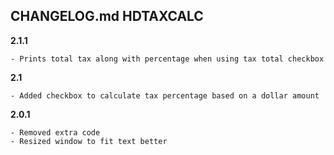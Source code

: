 ## CHANGELOG.md HDTAXCALC

**2.1.1**

    - Prints total tax along with percentage when using tax total checkbox

**2.1**

    - Added checkbox to calculate tax percentage based on a dollar amount

**2.0.1**

    - Removed extra code
    - Resized window to fit text better

